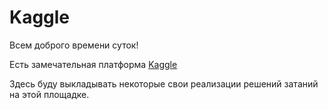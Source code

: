 # Kaggle

Всем доброго времени суток!

Eсть замечательная платформа [Kaggle](https://www.kaggle.com/ "www.kaggle.com")

Здесь буду выкладывать некоторые свои реализации решений затаний на этой площадке.

